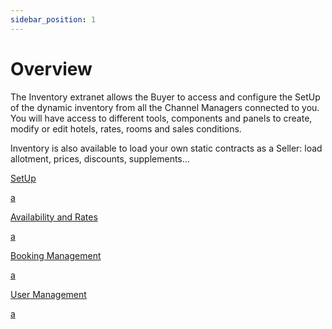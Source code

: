 ```yaml
---
sidebar_position: 1
---
```


# Overview

The Inventory extranet allows the Buyer to access and configure the SetUp of the dynamic inventory from all the Channel Managers connected to you. You will have access to different tools, components and panels to create, modify or edit hotels, rates, rooms and sales conditions.

Inventory is also available to load your own static contracts as a Seller: load allotment, prices, discounts, supplements…

<div className="shortcuts-overview">
    <div className="shortcuts-overview__content">
        <a className="item" href="set-up/overview">
            <icon icon="fa-brands fa-github" size="lg" />
            <p className="item__title">SetUp</p>
            <p className="item__subtitle">a</p>
        </a>
        <a className="item" href="availability-and-rates/overview">
            <icon icon="fa-brands fa-github" size="lg" />
            <p className="item__title">Availability and Rates</p>
            <p className="item__subtitle">a</p>
        </a>
        <a className="item" href="booking-management/booking-list-and-price-details">
            <icon icon="fa-brands fa-github" size="lg" />
            <p className="item__title">Booking Management</p>
            <p className="item__subtitle">a</p>
        </a>
        <a className="item" href="user-management/overview">
            <icon icon="fa-brands fa-github" size="lg" />
            <p className="item__title">User Management</p>
            <p className="item__subtitle">a</p>
        </a>
    </div> 
</div>